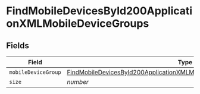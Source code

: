 # FindMobileDevicesById200ApplicationXMLMobileDeviceGroups


## Fields

| Field                                                                                                                                                                             | Type                                                                                                                                                                              | Required                                                                                                                                                                          | Description                                                                                                                                                                       | Example                                                                                                                                                                           |
| --------------------------------------------------------------------------------------------------------------------------------------------------------------------------------- | --------------------------------------------------------------------------------------------------------------------------------------------------------------------------------- | --------------------------------------------------------------------------------------------------------------------------------------------------------------------------------- | --------------------------------------------------------------------------------------------------------------------------------------------------------------------------------- | --------------------------------------------------------------------------------------------------------------------------------------------------------------------------------- |
| `mobileDeviceGroup`                                                                                                                                                               | [FindMobileDevicesById200ApplicationXMLMobileDeviceGroupsMobileDeviceGroup](../../models/operations/findmobiledevicesbyid200applicationxmlmobiledevicegroupsmobiledevicegroup.md) | :heavy_minus_sign:                                                                                                                                                                | N/A                                                                                                                                                                               |                                                                                                                                                                                   |
| `size`                                                                                                                                                                            | *number*                                                                                                                                                                          | :heavy_minus_sign:                                                                                                                                                                | N/A                                                                                                                                                                               | 1                                                                                                                                                                                 |